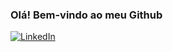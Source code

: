 ### Olá! Bem-vindo ao meu Github
[![LinkedIn](https://img.shields.io/badge/LinkedIn-0077B5?style=for-the-badge&logo=linkedin&logoColor=white)]([httos://linkedin](https://www.linkedin.com/in/eduardobdlima/)https://www.linkedin.com/in/eduardobdlima/)
